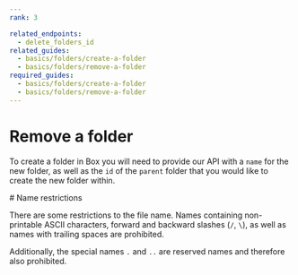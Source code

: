 ```yaml
---
rank: 3

related_endpoints:
  - delete_folders_id
related_guides:
  - basics/folders/create-a-folder
  - basics/folders/remove-a-folder
required_guides:
  - basics/folders/create-a-folder
  - basics/folders/remove-a-folder
---
```


# Remove a folder

To create a folder in Box you will need to provide our API with a `name` for the new folder, as well as the `id` of the `parent` folder that you would like to create the new folder within.

<Samples id='post_folders_id'></Samples>

<Message type='notice'>
  # Name restrictions
  
  There are some restrictions to the file name. Names containing non-printable ASCII characters, forward
  and backward slashes (`/`, `\`), as well as names with trailing spaces are prohibited.

  Additionally, the special names `.` and `..` are reserved names and therefore also prohibited.
</Message>